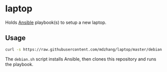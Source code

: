 # laptop

Holds [Ansible](https://www.ansible.com/) playbook(s) to setup a new laptop.


## Usage

```sh
curl -s https://raw.githubusercontent.com/mdzhang/laptop/master/debian.sh | /bin/bash
```

The `debian.sh` script installs Ansible, then clones this repository and runs the playbook.

